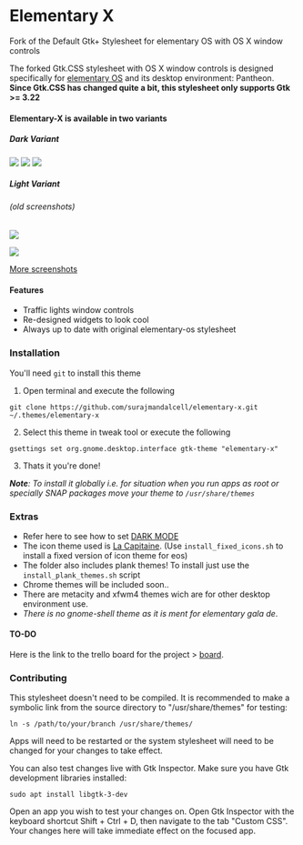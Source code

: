 # Elementary X  

Fork of the Default Gtk+ Stylesheet for elementary OS with OS X window controls

The forked Gtk.CSS stylesheet with OS X window controls is designed specifically for [elementary OS](https://elementary.io) and its desktop environment: Pantheon. **Since Gtk.CSS has changed quite a bit, this stylesheet only supports Gtk >= 3.22**

#### Elementary-X is available in two variants

##### Dark Variant

![](https://i.imgur.com/kWuZ2aY.png)
![](https://i.imgur.com/n2T2tjm.png)
![](https://i.imgur.com/lPLt0Xx.png)

##### Light Variant
###### (old screenshots)

![](http://i.imgur.com/AFwq5WW.png)

![](http://i.imgur.com/XjGm1FX.png)


[More screenshots](https://imgur.com/a/yoBOoSx)

#### Features

- Traffic lights window controls
- Re-designed widgets to look cool
- Always up to date with original elementary-os stylesheet

### Installation

You'll need ```git``` to install this theme

1. Open terminal and execute the following
```
git clone https://github.com/surajmandalcell/elementary-x.git ~/.themes/elementary-x
```
2. Select this theme in tweak tool or execute the following 
```
gsettings set org.gnome.desktop.interface gtk-theme "elementary-x"
```  
3. Thats it you're done!

***Note**: To install it globally i.e. for situation when you run apps as root or specially SNAP packages move your theme to ```/usr/share/themes ```*

### Extras
* Refer here to see how to set [DARK MODE](https://askubuntu.com/questions/769417/how-to-change-global-dark-theme-on-and-off-through-terminal) 
* The icon theme used is [La Capitaine](https://github.com/keeferrourke/la-capitaine-icon-theme). (Use `install_fixed_icons.sh` to install a fixed version of icon theme for eos)
* The folder also includes plank themes! To install just use the ```install_plank_themes.sh``` script
* Chrome themes will be included soon..
* There are metacity and xfwm4 themes wich are for other desktop environment use.
* *There is no gnome-shell theme as it is ment for elementary gala de*.

#### TO-DO
Here is the link to the trello board for the project >  [board](https://trello.com/b/hEsKYAOa).  


### Contributing

This stylesheet doesn't need to be compiled. It is recommended to make a
symbolic link from the source directory to "/usr/share/themes" for testing:

    ln -s /path/to/your/branch /usr/share/themes/

Apps will need to be restarted or the system stylesheet will need to be
changed for your changes to take effect.

You can also test changes live with Gtk Inspector. Make sure you have Gtk
development libraries installed:

    sudo apt install libgtk-3-dev

Open an app you wish to test your changes on. Open Gtk Inspector with the
keyboard shortcut Shift + Ctrl + D, then navigate to the tab "Custom CSS".
Your changes here will take immediate effect on the focused app.